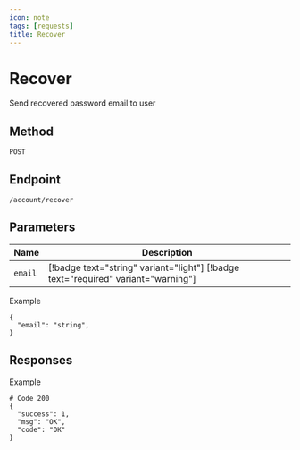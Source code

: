 ```yaml
---
icon: note
tags: [requests]
title: Recover
---
```

# Recover
Send recovered password email to user

## Method
`POST`

## Endpoint
`/account/recover`


## Parameters
| Name| Description |
| --- | --- |
|`email`| [!badge text="string" variant="light"] [!badge text="required" variant="warning"] 

Example
```
{
  "email": "string",
}
```

## Responses

Example
```
# Code 200
{
  "success": 1,
  "msg": "OK",
  "code": "OK"
}
```

